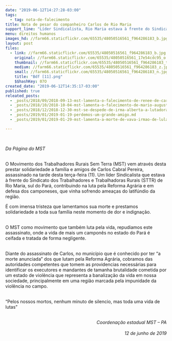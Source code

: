 ```yaml
---
date: "2019-06-12T14:27:28-03:00"
tags:
  - tag: nota-de-falecimento
title: Nota de pesar do companheiro Carlos de Rio Maria
support_line: "Líder Sindicalista, Rio Maria estava à frente do Sindicato dos Trabalhadores e Trabalhadoras Rurais (STTR) "
menu: direitos humanos
images_hd: //farm66.staticflickr.com/65535/48050516561_f964286183_b.jpg
layout: post
files:
  - link: //farm66.staticflickr.com/65535/48050516561_f964286183_b.jpg
    original: //farm66.staticflickr.com/65535/48050516561_17e54cdc95_o.png
    thumbnail: //farm66.staticflickr.com/65535/48050516561_f964286183_t.jpg
    medium: //farm66.staticflickr.com/65535/48050516561_f964286183_z.jpg
    small: //farm66.staticflickr.com/65535/48050516561_f964286183_n.jpg
    title: "Bdf [11].png"
    $$hashKey: 07O
created_date: "2019-06-12T14:35:17-03:00"
published: true
releated_posts:
  - _posts/2018/09/2018-09-13-mst-lamenta-o-falecimento-de-renee-de-carvalho.md
  - _posts/2018/10/2018-10-04-mst-lamenta-o-falecimento-de-mario-augusto-jakobskind.md
  - _posts/2018/12/2018-12-30-mst-se-despede-de-irma-alberta-a-lutadora-do-povo.md
  - _posts/2019/01/2019-01-19-perdemos-um-grande-amigo.md
  - _posts/2019/01/2019-01-29-mst-lamenta-a-morte-de-vava-irmao-de-lula.md

---
```

<p>&nbsp;</p>

<p><em>Da P&aacute;gina do MST</em></p>

<p><br />
O Movimento dos Trabalhadores Rurais Sem Terra (MST) vem atrav&eacute;s desta prestar solidariedade a fam&iacute;lia e amigos de Carlos Cabral Pereira, assassinado na tarde desta ter&ccedil;a-feira (11). Um l&iacute;der Sindicalista que estava &agrave; frente do Sindicato dos Trabalhadores e Trabalhadoras Rurais (STTR) de Rio Maria, sul do Par&aacute;, contribuindo na luta pela Reforma Agr&aacute;ria e em defesa dos camponeses, que vinha sofrendo amea&ccedil;as do latif&uacute;ndio da regi&atilde;o.</p>

<p>&Eacute; com imensa tristeza que lamentamos sua morte e prestamos solidariedade a toda sua fam&iacute;lia neste momento de dor e indigna&ccedil;&atilde;o.</p>

<p><br />
O MST como movimento que tamb&eacute;m luta pela vida, repudiamos este assassinato, onde a vida de mais um campon&ecirc;s no estado do Par&aacute; &eacute; ceifada e tratada de forma negligente.</p>

<p><br />
Diante do assassinato de Carlos, no munic&iacute;pio que &eacute; conhecido por ter &ldquo;a morte anunciada&rdquo; dos que lutam pela Reforma Agr&aacute;ria, cobramos das autoridades competentes que tomem as providencias necess&aacute;rias para identificar os executores e mandantes de tamanha brutalidade cometida por um estado de viol&ecirc;ncia que representa a banaliza&ccedil;&atilde;o da vida em nossa sociedade, principalmente em uma regi&atilde;o marcada pela impunidade da viol&ecirc;ncia no campo.</p>

<p><br />
&ldquo;Pelos nossos mortos, nenhum minuto de silencio, mas toda uma vida de lutas&rdquo;</p>

<p style="text-align: right;"><br />
<em>Coordena&ccedil;&atilde;o estadual MST &ndash; PA<br />
<br />
12 de junho de 2019</em></p>

